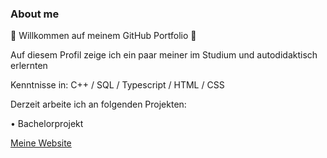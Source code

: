### About me

🌌 Willkommen auf meinem GitHub Portfolio 🌌

Auf diesem Profil zeige ich ein paar meiner im Studium und autodidaktisch erlernten

Kenntnisse in: C++ / SQL / Typescript / HTML / CSS

Derzeit arbeite ich an folgenden Projekten: 

• Bachelorprojekt


[Meine Website](https://github.com/lenlan002/lenlan002/edit/main/README.md)








